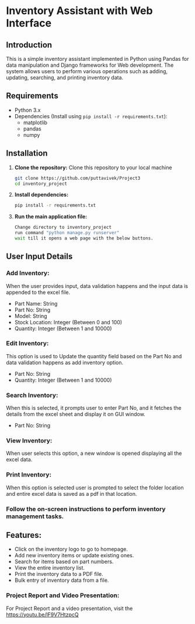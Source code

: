 # Inventory Assistant with Web Interface

## Introduction
This is a simple inventory assistant implemented in Python using Pandas for data manipulation and Django frameworks for Web development. The system allows users to perform various operations such as adding, updating, searching, and printing inventory data.

## Requirements
- Python 3.x
- Dependencies (Install using `pip install -r requirements.txt`):
  - matplotlib
  - pandas
  - numpy

## Installation
1. **Clone the repository:**
   Clone this repository to your local machine
   ```bash
   git clone https://github.com/puttavivek/Project3
   cd inventory_project
   ```

3. **Install dependencies:**
   ```bash
   pip install -r requirements.txt
   ```

4. **Run the main application file:**
   ```bash
   Change directory to inventory_project
   run command "python manage.py runserver"
   wait till it opens a web page with the below buttons.
   ```

## User Input Details

### Add Inventory: 
When the user provides input, data validation happens and the input data is appended to the excel file.
- Part Name: String
- Part No: String
- Model: String
- Stock Location: Integer (Between 0 and 100)
- Quantity: Integer (Between 1 and 10000)

### Edit Inventory: 
This option is used to Update the quantity field based on the Part No and data validation happens as add inventory option.
- Part No: String
- Quantity: Integer (Between 1 and 10000)

### Search Inventory:
When this is selected, it prompts user to enter Part No, and it fetches the details from the excel sheet and display it on GUI window.
- Part No: String

### View Inventory:
When user selects this option, a new window is opened displaying all the excel data.

### Print Inventory:
When this option is selected user is prompted to select the folder location and entire excel data is saved as a pdf in that location.


### Follow the on-screen instructions to perform inventory management tasks.

## Features:
- Click on the inventory logo to go to homepage.
- Add new inventory items or update existing ones.
- Search for items based on part numbers.
- View the entire inventory list.
- Print the inventory data to a PDF file.
- Bulk entry of inventory data from a file.

### Project Report and Video Presentation:
For Project Report and a video presentation, visit the https://youtu.be/lF9V7HtzpcQ
